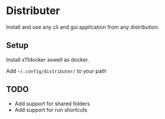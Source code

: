# Distributer

Install and use any cli and gui application from any distribution.

## Setup
Install x11docker aswell as docker.

Add `~/.config/distributer/` to your path

## TODO
- Add support for shared folders
- Add support for run shortcuts
